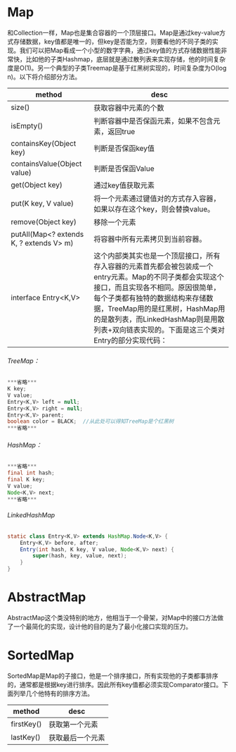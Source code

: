 # Map

和Collection一样，Map也是集合容器的一个顶层接口。Map是通过key-value方式存储数据，key值都是唯一的，但key是否能为空，则要看他的不同子类的实现。我们可以把Map看成一个小型的数字字典，通过key值的方式存储数据性能非常快，比如他的子类Hashmap，底层就是通过散列表来实现存储，他的时间复杂度是O(1)。另一个典型的子类Treemap是基于红黑树实现的，时间复杂度为O(log n)。以下将介绍部分方法。

| method | desc |
|--------|--------|
|size()| 获取容器中元素的个数  |
|isEmpty()| 判断容器中是否保函元素，如果不包含元素，返回true  |
|containsKey(Object key)|判断是否保函key值  |
|containsValue(Object value)|判断是否保函Value|
|get(Object key)|通过key值获取元素 |
|put(K key, V value)|将一个元素通过键值对的方式存入容器，如果以存在这个key，则会替换value。|
|remove(Object key)|移除一个元素|
|putAll(Map<? extends K, ? extends V> m)|将容器中所有元素拷贝到当前容器。|
|interface Entry<K,V> |这个内部类其实也是一个顶层接口，所有存入容器的元素首先都会被包装成一个entry元素。Map的不同子类都会实现这个接口，而且实现各不相同。原因很简单，每个子类都有独特的数据结构来存储数据，TreeMap用的是红黑树，HashMap用的是散列表，而LinkedHashMap则是用散列表+双向链表实现的。下面是这三个类对Entry的部分实现代码：|
 
###### TreeMap：
```java
***省略***
K key;
V value;
Entry<K,V> left = null;
Entry<K,V> right = null;
Entry<K,V> parent;
boolean color = BLACK;  //从此处可以得知TreeMap是个红黑树
***省略***
```
###### HashMap：
```java
***省略***
final int hash;
final K key;
V value;
Node<K,V> next;
***省略***
```
###### LinkedHashMap
```java
static class Entry<K,V> extends HashMap.Node<K,V> {
    Entry<K,V> before, after;
    Entry(int hash, K key, V value, Node<K,V> next) {
        super(hash, key, value, next);
    }
}
```

# AbstractMap
AbstractMap这个类没特别的地方，他相当于一个骨架，对Map中的接口方法做了一个最简化的实现，设计他的目的是为了最小化接口实现的压力。

# SortedMap
SortedMap是Map的子接口，他是一个排序接口，所有实现他的子类都事排序的，通常都是根据key进行排序。因此所有key值都必须实现Comparator接口。下面列举几个他特有的排序方法。

| method | desc |
|--------|--------|
|firstKey()|获取第一个元素|
|lastKey()|获取最后一个元素|
